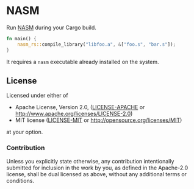# NASM

Run [NASM](https://www.nasm.us/) during your Cargo build.

```rust
fn main() {
    nasm_rs::compile_library("libfoo.a", &["foo.s", "bar.s"]);
}
```

It requires a `nasm` executable already installed on the system.

## License

Licensed under either of

 * Apache License, Version 2.0, ([LICENSE-APACHE](LICENSE-APACHE) or http://www.apache.org/licenses/LICENSE-2.0)
 * MIT license ([LICENSE-MIT](LICENSE-MIT) or http://opensource.org/licenses/MIT)

at your option.

### Contribution

Unless you explicitly state otherwise, any contribution intentionally submitted
for inclusion in the work by you, as defined in the Apache-2.0 license, shall be dual licensed as above, without any
additional terms or conditions.
